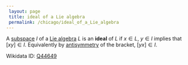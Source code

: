 ```yaml
---
 layout: page
 title: ideal of a Lie algebra
 permalink: /chicago/ideal_of_a_Lie_algebra
---
```

A [subspace](https://defsmath.github.io/DefsMath/subspace) $I$ of a [Lie algebra](https://defsmath.github.io/DefsMath/Lie_algebra) $L$ is an **ideal** of $L$ if $x\in L$, $y\in I$ implies that $[xy]\in I$. Equivalently by [antisymmetry](https://defsmath.github.io/DefsMath/antisymmetric) of the bracket, $[yx] \in I$. 

Wikidata ID: [Q44649](https://www.wikidata.org/wiki/Q44649)